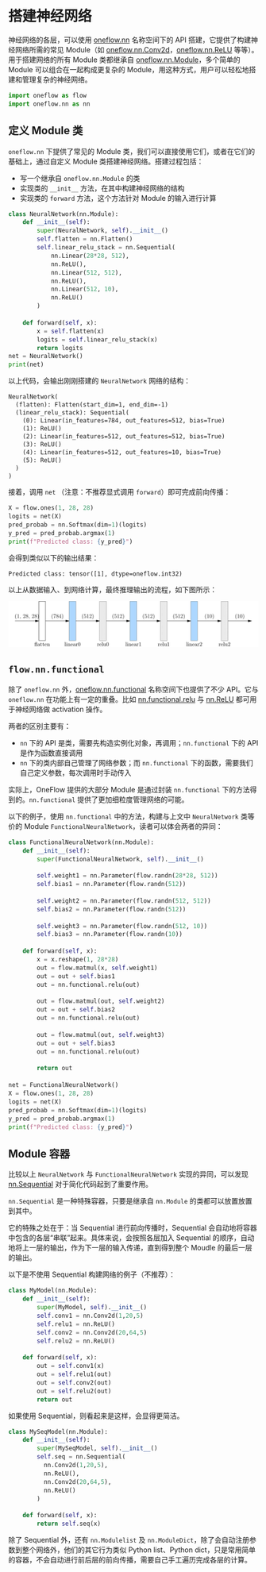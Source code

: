 # 搭建神经网络

​神经网络的各层，可以使用 [oneflow.nn](https://oneflow.readthedocs.io/en/master/nn.html) 名称空间下的 API 搭建，它提供了构建神经网络所需的常见 Module（如 [oneflow.nn.Conv2d](https://oneflow.readthedocs.io/en/master/nn.html?highlight=oneflow.nn.Conv2D#oneflow.nn.Conv2d)，[oneflow.nn.ReLU](https://oneflow.readthedocs.io/en/master/nn.html?highlight=oneflow.nn.ReLU#oneflow.nn.ReLU) 等等）。 用于搭建网络的所有 Module 类都继承自 [oneflow.nn.Module](https://oneflow.readthedocs.io/en/master/module.html#oneflow.nn.Module)，多个简单的 Module 可以组合在一起构成更复杂的 Module，用这种方式，用户可以轻松地搭建和管理复杂的神经网络。

```python
import oneflow as flow
import oneflow.nn as nn
```


## 定义 Module 类

`oneflow.nn` 下提供了常见的 Module 类，我们可以直接使用它们，或者在它们的基础上，通过自定义 Module 类搭建神经网络。搭建过程包括：

- 写一个继承自 `oneflow.nn.Module` 的类
- 实现类的 `__init__` 方法，在其中构建神经网络的结构
- 实现类的 `forward` 方法，这个方法针对 Module 的输入进行计算

```python
class NeuralNetwork(nn.Module):
    def __init__(self):
        super(NeuralNetwork, self).__init__()
        self.flatten = nn.Flatten()
        self.linear_relu_stack = nn.Sequential(
            nn.Linear(28*28, 512),
            nn.ReLU(),
            nn.Linear(512, 512),
            nn.ReLU(),
            nn.Linear(512, 10),
            nn.ReLU()
        )

    def forward(self, x):
        x = self.flatten(x)
        logits = self.linear_relu_stack(x)
        return logits
net = NeuralNetwork()
print(net)
```

以上代码，会输出刚刚搭建的 `NeuralNetwork` 网络的结构：

```text
NeuralNetwork(
  (flatten): Flatten(start_dim=1, end_dim=-1)
  (linear_relu_stack): Sequential(
    (0): Linear(in_features=784, out_features=512, bias=True)
    (1): ReLU()
    (2): Linear(in_features=512, out_features=512, bias=True)
    (3): ReLU()
    (4): Linear(in_features=512, out_features=10, bias=True)
    (5): ReLU()
  )
)
```

接着，调用 `net` （注意：不推荐显式调用 `forward`）即可完成前向传播：

```python
X = flow.ones(1, 28, 28)
logits = net(X)
pred_probab = nn.Softmax(dim=1)(logits)
y_pred = pred_probab.argmax(1)
print(f"Predicted class: {y_pred}")
```

会得到类似以下的输出结果：

```text
Predicted class: tensor([1], dtype=oneflow.int32)
```

以上从数据输入、到网络计算，最终推理输出的流程，如下图所示：

![todo](./imgs/neural-network-layers.png)

## `flow.nn.functional`

除了 `oneflow.nn` 外，[oneflow.nn.functional](https://oneflow.readthedocs.io/en/master/functional.html) 名称空间下也提供了不少 API。它与 `oneflow.nn` 在功能上有一定的重叠。比如 [nn.functional.relu](https://oneflow.readthedocs.io/en/master/functional.html?highlight=relu#oneflow.nn.functional.relu) 与 [nn.ReLU](https://oneflow.readthedocs.io/en/master/nn.html?highlight=relu#oneflow.nn.ReLU) 都可用于神经网络做 activation 操作。

两者的区别主要有：

- `nn` 下的 API 是类，需要先构造实例化对象，再调用；`nn.functional` 下的 API 是作为函数直接调用
- `nn` 下的类内部自己管理了网络参数；而 `nn.functional` 下的函数，需要我们自己定义参数，每次调用时手动传入

实际上，OneFlow 提供的大部分 Module 是通过封装 `nn.functional` 下的方法得到的。`nn.functional` 提供了更加细粒度管理网络的可能。 

以下的例子，使用 `nn.functional` 中的方法，构建与上文中 `NeuralNetwork` 类等价的 Module `FunctionalNeuralNetwork`，读者可以体会两者的异同：

```python
class FunctionalNeuralNetwork(nn.Module):    
    def __init__(self):
        super(FunctionalNeuralNetwork, self).__init__()
        
        self.weight1 = nn.Parameter(flow.randn(28*28, 512))
        self.bias1 = nn.Parameter(flow.randn(512))

        self.weight2 = nn.Parameter(flow.randn(512, 512))
        self.bias2 = nn.Parameter(flow.randn(512))

        self.weight3 = nn.Parameter(flow.randn(512, 10))
        self.bias3 = nn.Parameter(flow.randn(10))
        
    def forward(self, x):
        x = x.reshape(1, 28*28)
        out = flow.matmul(x, self.weight1)
        out = out + self.bias1
        out = nn.functional.relu(out)

        out = flow.matmul(out, self.weight2)
        out = out + self.bias2
        out = nn.functional.relu(out)

        out = flow.matmul(out, self.weight3)
        out = out + self.bias3
        out = nn.functional.relu(out)

        return out

net = FunctionalNeuralNetwork()
X = flow.ones(1, 28, 28)
logits = net(X)
pred_probab = nn.Softmax(dim=1)(logits)
y_pred = pred_probab.argmax(1)
print(f"Predicted class: {y_pred}")
```


## Module 容器

比较以上 `NeuralNetwork` 与 `FunctionalNeuralNetwork` 实现的异同，可以发现 [nn.Sequential](https://oneflow.readthedocs.io/en/master/nn.html?highlight=nn.Sequential#oneflow.nn.Sequential) 对于简化代码起到了重要作用。

`nn.Sequential` 是一种特殊容器，只要是继承自 `nn.Module` 的类都可以放置放置到其中。

它的特殊之处在于：当 Sequential 进行前向传播时，Sequential 会自动地将容器中包含的各层“串联”起来。具体来说，会按照各层加入 Sequential 的顺序，自动地将上一层的输出，作为下一层的输入传递，直到得到整个 Moudle 的最后一层的输出。

以下是不使用 Sequential 构建网络的例子（不推荐）：

```python
class MyModel(nn.Module):
    def __init__(self):
        super(MyModel, self).__init__()
        self.conv1 = nn.Conv2d(1,20,5)
        self.relu1 = nn.ReLU()
        self.conv2 = nn.Conv2d(20,64,5)
        self.relu2 = nn.ReLU()

    def forward(self, x):
        out = self.conv1(x)
        out = self.relu1(out)
        out = self.conv2(out)
        out = self.relu2(out)
        return out
```

如果使用 Sequential，则看起来是这样，会显得更简洁。

```python
class MySeqModel(nn.Module):
    def __init__(self):
        super(MySeqModel, self).__init__()
        self.seq = nn.Sequential(
          nn.Conv2d(1,20,5),
          nn.ReLU(),
          nn.Conv2d(20,64,5),
          nn.ReLU()
        )

    def forward(self, x):
        return self.seq(x)
```

除了 Sequential 外，还有 `nn.Modulelist` 及 `nn.ModuleDict`，除了会自动注册参数到整个网络外，他们的其它行为类似 Python list、Python dict，只是常用简单的容器，不会自动进行前后层的前向传播，需要自己手工遍历完成各层的计算。 
